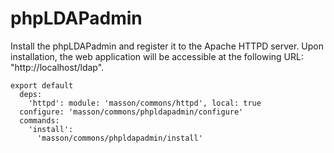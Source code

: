
# phpLDAPadmin

Install the phpLDAPadmin and register it to the Apache HTTPD server. Upon
installation, the web application will be accessible at the following URL:
"http://localhost/ldap".

    export default
      deps:
        'httpd': module: 'masson/commons/httpd', local: true
      configure: 'masson/commons/phpldapadmin/configure'
      commands:
        'install':
          'masson/commons/phpldapadmin/install'

